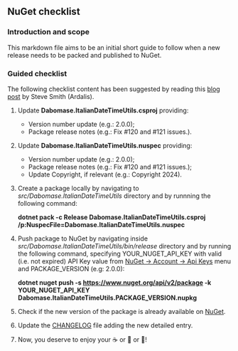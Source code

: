 ## NuGet checklist

### Introduction and scope
This markdown file aims to be an initial short guide to follow when a new release needs to be packed and published to NuGet.

### Guided checklist
The following checklist content has been suggested by reading this [blog post](https://ardalis.com/nuget-publication-checklist) by Steve Smith (Ardalis). 

1. Update **Dabomase.ItalianDateTimeUtils.csproj** providing:
    - Version number update (e.g.: <Version>2.0.0</Version>);
    - Package release notes (e.g.: <PackageReleaseNotes>Fix #120 and #121 issues.<PackageReleaseNotes>).
    
2. Update **Dabomase.ItalianDateTimeUtils.nuspec** providing:
    - Version number update (e.g.: <version>2.0.0</version>);
    - Package release notes (e.g.: <releaseNotes>Fix #120 and #121 issues.</releaseNotes>);
    - Update Copyright, if relevant (e.g.: <copyright>Copyright 2024</copyright>).

3. Create a package locally by navigating to _src/Dabomase.ItalianDateTimeUtils_ directory and by runnning the following command:

    **dotnet pack -c Release Dabomase.ItalianDateTimeUtils.csproj /p:NuspecFile=Dabomase.ItalianDateTimeUtils.nuspec**

4. Push package to NuGet by navigating inside _src/Dabomase.ItalianDateTimeUtils/bin/release_ directory and by running the following command, specifying YOUR_NUGET_API_KEY with valid (i.e. not expired) API Key value from [NuGet &#8594; Account &#8594; Api Keys](https://www.nuget.org/account/apikeys) menu
and PACKAGE_VERSION (e.g: 2.0.0):

    **dotnet nuget push -s https://www.nuget.org/api/v2/package -k YOUR_NUGET_API_KEY Dabomase.ItalianDateTimeUtils.PACKAGE_VERSION.nupkg**

5. Check if the new version of the package is already available on [NuGet](https://www.nuget.org/packages/Dabomase.ItalianDateTimeUtils/).

6. Update the [CHANGELOG](../CHANGELOG.md) file adding the new detailed entry.

7. Now, you deserve to enjoy your :coffee: or :tea: or :beer:!
